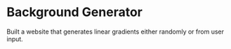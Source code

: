 # Background Generator

Built a website that generates linear gradients either randomly or from user input.
